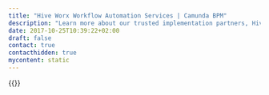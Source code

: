 ```yaml
---
title: "Hive Worx Workflow Automation Services | Camunda BPM"
description: "Learn more about our trusted implementation partners, Hive Worx. Camunda is the leader for workflow automation & business process management. Get your 30 day trial today. "
date: 2017-10-25T10:39:22+02:00
draft: false
contact: true
contacthidden: true
mycontent: static
---
```

{{<partner-single
company="Hive Worx"
type="si"
website="http://hive-worx.com"
countrycode="AE"
city="Sharjah"
description="<p>Hive Worx is a technology innovation house with proven expertise in niche product development and services. We believe innovation is a challenge, a spur for growth and an opportunity to empower employees to contribute their best to the organization. We aspire to deliver tangible value to our customers by building sustainable technology capabilities that enable them to achieve their strategic vision</p>"
siregion="emea,emea"
level="basic"
logo="//images.ctfassets.net/vpidbgnakfvf/1LVBaPEitis2Yg4s6SYQIa/0c97c8e15acfe34196f3f9d8d447a8dc/hive.png">}}